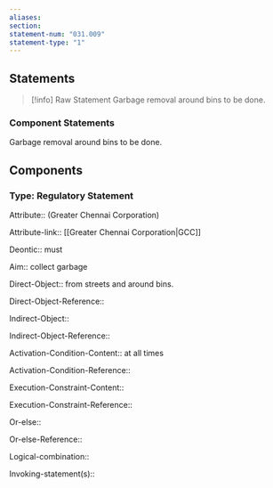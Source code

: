 ```yaml
---
aliases: 
section: 
statement-num: "031.009"
statement-type: "1"
---
```

## Statements 
> [!info] Raw Statement
> Garbage removal around bins to be done. 
> 

### Component Statements
Garbage removal around bins to be done. 
## Components
### Type: Regulatory Statement
Attribute:: (Greater Chennai Corporation)

Attribute-link:: [[Greater Chennai Corporation|GCC]]


Deontic:: must


Aim:: collect garbage


Direct-Object:: from streets and around bins. 

Direct-Object-Reference:: 


Indirect-Object::

Indirect-Object-Reference:: 


Activation-Condition-Content:: at all times

Activation-Condition-Reference:: 


Execution-Constraint-Content::

Execution-Constraint-Reference:: 


Or-else::

Or-else-Reference:: 


Logical-combination::


Invoking-statement(s)::
